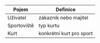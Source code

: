 |Pojem| Definice|
|---|---|
Uživatel | zákazník nebo majitel|
Sportoviště | typ kurtu|
Kurt | konkrétní kurt pro sport|
